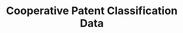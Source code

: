 ---
layout: default
bigquery: https://console.cloud.google.com/bigquery?p=patents-public-data&d=cpc&page=dataset
citation: '“Cooperative Patent Classification” by the EPO and USPTO, for public use. '
contributors: EPO, USPTO
cost: None
description: Cooperative Patent Classification Data contains the scheme and definitions
  of the Cooperative Patent Classification system for classifying patent documents.
  The CPC is the result of a partnership between the EPO and the USPTO in their joint
  effort to develop a common, internationally compatible classification system for
  technical documents, in particular patent publications, which will be used by both
  offices in the patent granting process
documentation: https://www.cooperativepatentclassification.org/cpcSchemeAndDefinitions
last_edit: Mon, 04 Apr 2022 19:07:06 GMT
location: https://www.cooperativepatentclassification.org/index
maintained_by: USPTO, EPO
schema_fields: '[''applicationReferences'', ''residualReferences'', ''title_part'',
  ''definition'', ''titlePart'', ''ipc_concordant'', ''child_groups'', ''childGroups'',
  ''breakdownCode'', ''informative_references'', ''symbol'', ''children'', ''parents'',
  ''title_full'', ''application_references'', ''synonyms'', ''date_revised'', ''limiting_references'',
  ''notAllocatable'', ''glossary'', ''sizeCache'', ''titleFull'', ''additional_only'',
  ''residual_references'', ''limitingReferences'', ''informativeReferences'', ''ipcConcordant'',
  ''status'', ''breakdown_code'', ''not_allocatable'', ''level'', ''dateRevised'']'
shortname: cooperative_patent_classification
tags:
- patents
- science
title: Cooperative Patent Classification Data
uuid: 984374a7-16e9-4b35-9445-458daceb01bf
---